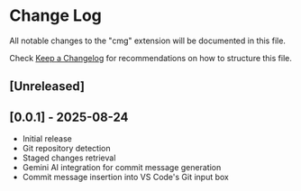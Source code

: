 # Change Log

All notable changes to the "cmg" extension will be documented in this file.

Check [Keep a Changelog](http://keepachangelog.com/) for recommendations on how to structure this file.

## [Unreleased]

## [0.0.1] - 2025-08-24

- Initial release
- Git repository detection
- Staged changes retrieval
- Gemini AI integration for commit message generation
- Commit message insertion into VS Code's Git input box